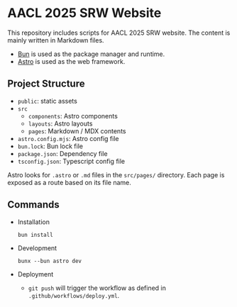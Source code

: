 # AACL 2025 SRW Website

This repository includes scripts for AACL 2025 SRW website.
The content is mainly written in Markdown files.

- [Bun](https://bun.sh/) is used as the package manager and runtime.
- [Astro](https://astro.build/) is used as the web framework.

## Project Structure

- `public`: static assets
- `src`
    - `components`: Astro components
    - `layouts`: Astro layouts
    - `pages`: Markdown / MDX contents
- `astro.config.mjs`: Astro config file
- `bun.lock`: Bun lock file
- `package.json`: Dependency file
- `tsconfig.json`: Typescript config file

Astro looks for `.astro` or `.md` files in the `src/pages/` directory.
Each page is exposed as a route based on its file name.

## Commands

- Installation

    ```
    bun install
    ```

- Development

    ```
    bunx --bun astro dev
    ```

- Deployment

    - `git push` will trigger the workflow as defined in `.github/workflows/deploy.yml`.
